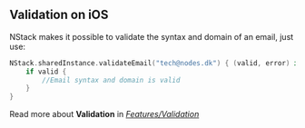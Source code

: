 ## Validation on iOS

NStack makes it possible to validate the syntax and domain of an email, just use:

~~~~swift
NStack.sharedInstance.validateEmail("tech@nodes.dk") { (valid, error) in
    if valid {
        //Email syntax and domain is valid
    }
}
~~~~

Read more about **Validation** in [*Features/Validation*](../../features/validators.html)